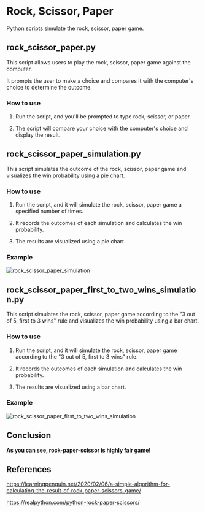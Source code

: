 # Rock, Scissor, Paper

Python scripts simulate the rock, scissor, paper game.

## rock_scissor_paper.py

This script allows users to play the rock, scissor, paper game against the computer.

It prompts the user to make a choice and compares it with the computer's choice to determine the outcome.

### How to use

1. Run the script, and you'll be prompted to type rock, scissor, or paper.
   
2. The script will compare your choice with the computer's choice and display the result.

## rock_scissor_paper_simulation.py

This script simulates the outcome of the rock, scissor, paper game and visualizes the win probability using a pie chart.

### How to use

1. Run the script, and it will simulate the rock, scissor, paper game a specified number of times.

2. It records the outcomes of each simulation and calculates the win probability.

3. The results are visualized using a pie chart.

### Example
![rock_scissor_paper_simulation](https://github.com/jjggu97/Rock-Paper-Scissor-Simulation/assets/88616515/3a1b47c5-671f-4b9c-add8-4269a27ce667)


## rock_scissor_paper_first_to_two_wins_simulation.py

This script simulates the rock, scissor, paper game according to the "3 out of 5, first to 3 wins" rule and visualizes the win probability using a bar chart.

### How to use

1. Run the script, and it will simulate the rock, scissor, paper game according to the "3 out of 5, first to 3 wins" rule.
  
2. It records the outcomes of each simulation and calculates the win probability.
  
3. The results are visualized using a bar chart.

### Example

![rock_scissor_paper_first_to_two_wins_simulation](https://github.com/jjggu97/Rock-Paper-Scissor-Simulation/assets/88616515/00551f70-dd22-4011-980f-e2be92c65350)

## Conclusion

**As you can see, rock-paper-scissor is highly fair game!**

## References

https://learningpenguin.net/2020/02/06/a-simple-algorithm-for-calculating-the-result-of-rock-paper-scissors-game/

https://realpython.com/python-rock-paper-scissors/
